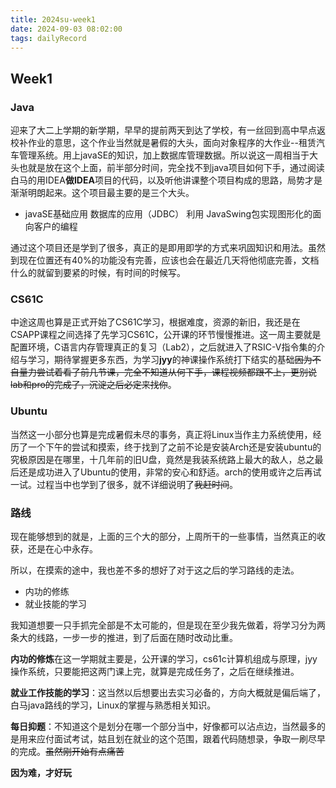 ```yaml
---
title: 2024su-week1
date: 2024-09-03 08:02:00
tags: dailyRecord
---
```


## Week1

### Java

迎来了大二上学期的新学期，早早的提前两天到达了学校，有一丝回到高中早点返校补作业的意思，这个作业当然就是暑假的大头，面向对象程序的大作业--租赁汽车管理系统。用上javaSE的知识，加上数据库管理数据。所以说这一周相当于大头也就是放在这个上面，前半部分时间，完全找不到java项目如何下手，通过阅读白马的用IDEA**做IDEA**项目的代码，以及听他讲课整个项目构成的思路，局势才是渐渐明朗起来。这个项目最主要的是三个大头。

- javaSE基础应用 数据库的应用（JDBC） 利用 JavaSwing包实现图形化的面向客户的编程

通过这个项目还是学到了很多，真正的是即用即学的方式来巩固知识和用法。虽然到现在位置还有40%的功能没有完善，应该也会在最近几天将他彻底完善，文档什么的就留到要紧的时候，有时间的时候写。

### CS61C

中途这周也算是正式开始了CS61C学习，根据难度，资源的新旧，我还是在CSAPP课程之间选择了先学习CS61C，公开课的环节慢慢推进。这一周主要就是配置环境，C语言内存管理真正的复习（Lab2），之后就进入了RSIC-V指令集的介绍与学习，期待掌握更多东西，为学习**jyy**的神课操作系统打下结实的基础~~因为不自量力尝试着看了前几节课，完全不知道从何下手，课程视频都跟不上，更别说lab和pro的完成了，沉淀之后必定来找你~~。

### Ubuntu

当然这一小部分也算是完成暑假未尽的事务，真正将Linux当作主力系统使用，经历了一个下午的尝试和摸索，终于找到了之前不论是安装Arch还是安装ubuntu的究极原因是在哪里，十几年前的旧U盘，竟然是我装系统路上最大的敌人，总之最后还是成功进入了Ubuntu的使用，非常的安心和舒适。arch的使用或许之后再试一试。过程当中也学到了很多，就不详细说明了~~我赶时间~~。

### 路线

现在能够想到的就是，上面的三个大的部分，上周所干的一些事情，当然真正的收获，还是在心中永存。

所以，在摸索的途中，我也差不多的想好了对于这之后的学习路线的走法。

- 内功的修练
- 就业技能的学习

我知道想要一只手抓完全部是不太可能的，但是现在至少我先做着，将学习分为两条大的线路，一步一步的推进，到了后面在随时改动比重。

**内功的修炼**在这一学期就主要是，公开课的学习，cs61c计算机组成与原理，jyy操作系统，只要能把这两门课上完，就算是完成任务了，之后在继续推进。

**就业工作技能的学习**：这当然以后想要出去实习必备的，方向大概就是偏后端了，白马java路线的学习，Linux的掌握与熟悉相关知识。

**每日抑题**：不知道这个是划分在哪一个部分当中，好像都可以沾点边，当然最多的是用来应付面试考试，姑且划在就业的这个范围，跟着代码随想录，争取一刷尽早的完成。~~虽然刚开始有点痛苦~~

**因为难，才好玩**
